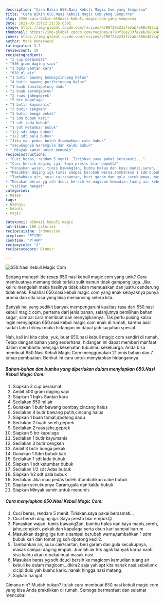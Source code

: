 ```yaml
---
description: "Cara Bikin 650.Nasi Kebuli Magic Com yang Sempurna"
title: "Cara Bikin 650.Nasi Kebuli Magic Com yang Sempurna"
slug: 1550-cara-bikin-650nasi-kebuli-magic-com-yang-sempurna
date: 2021-03-25T22:31:35.636Z
image: https://img-global.cpcdn.com/recipes/a790f28e233fe2ab/680x482cq70/650nasi-kebuli-magic-com-foto-resep-utama.jpg
thumbnail: https://img-global.cpcdn.com/recipes/a790f28e233fe2ab/680x482cq70/650nasi-kebuli-magic-com-foto-resep-utama.jpg
cover: https://img-global.cpcdn.com/recipes/a790f28e233fe2ab/680x482cq70/650nasi-kebuli-magic-com-foto-resep-utama.jpg
author: Mark Underwood
ratingvalue: 3.7
reviewcount: 10
recipeingredient:
- "3 cup berasmati"
- "500 gram daging sapi"
- "1 bgks Santan kara"
- "650 ml air"
- "1 butir bawang bombaycincang halus"
- "4 butir bawang putihcincang halus"
- "1 buah tomatdpotong dadu"
- "2 buah serehgeprek"
- "2 ruas jahegeprek"
- "5 btr kapulaga"
- "1 butir kayumanis"
- "3 butir cengkeh"
- "3 butir bunga pekak"
- "1 Sdm bubuk kari"
- "1 sdt lada bubuk"
- "1 sdt ketumbar bubuk"
- "1/2 sdt Adas bubuk"
- "1/2 sdt pala bubuk"
- "Jika mau pedas boleh dtambahkan cabe bubuk"
- "secukupnya Garamgula dan kaldu bubuk"
- " Minyak samin untuk menumis"
recipeinstructions:
- "Cuci beras, rendam 5 menit. Tiriskan.saya pakai berasmati..."
- "Cuci bersih daging iga. Saya presto biar empuk😊"
- "Panaskan wajan, tumis bawang2an, bumbu halus dan kayu manis,sereh, jahe,cengkeh, pekak dan kapulaga serta dsun kari sampai harum"
- "Masukkan daging iga tumis sampai berubah warna,tambahkan 1 sdm bubuk kari dan tomat yg sdh dpotong kecil2."
- "Tambahkan air, susu cair/santan, beri garam dan gula secukupnya, masak sampai daging empuk. Jumlah air hrs agak banyak karna nanti sisa kaldu akan dipakai buat masak nasi"
- "Masukan beras yg sdh dcuci bersih ke magicom kemudian tuang air kebuli ke dalam magicom...dkira2 saja yah spt kita nanak nasi.sebelumx cicipi dulu yah kuahx karix..nanak hingga nasi matang."
- "Sajikan hangat"
categories:
- Resep
tags:
- 650nasi
- kebuli
- magic

katakunci: 650nasi kebuli magic 
nutrition: 160 calories
recipecuisine: Indonesian
preptime: "PT17M"
cooktime: "PT46M"
recipeyield: "2"
recipecategory: Dinner

---
```



![650.Nasi Kebuli Magic Com](https://img-global.cpcdn.com/recipes/a790f28e233fe2ab/680x482cq70/650nasi-kebuli-magic-com-foto-resep-utama.jpg)

Sedang mencari ide resep 650.nasi kebuli magic com yang unik? Cara membuatnya memang tidak terlalu sulit namun tidak gampang juga. Jika keliru mengolah maka hasilnya tidak akan memuaskan dan justru cenderung tidak enak. Padahal 650.nasi kebuli magic com yang enak selayaknya punya aroma dan cita rasa yang bisa memancing selera kita.

Banyak hal yang sedikit banyak mempengaruhi kualitas rasa dari 650.nasi kebuli magic com, pertama dari jenis bahan, selanjutnya pemilihan bahan segar, sampai cara membuat dan menyajikannya. Tak perlu pusing kalau ingin menyiapkan 650.nasi kebuli magic com enak di rumah, karena asal sudah tahu triknya maka hidangan ini dapat jadi suguhan spesial.




Nah, kali ini kita coba, yuk, buat 650.nasi kebuli magic com sendiri di rumah. Tetap dengan bahan yang sederhana, hidangan ini dapat memberi manfaat dalam membantu menjaga kesehatan tubuhmu sekeluarga. Anda bisa membuat 650.Nasi Kebuli Magic Com menggunakan 21 jenis bahan dan 7 tahap pembuatan. Berikut ini cara untuk menyiapkan hidangannya.

<!--inarticleads1-->

##### Bahan-bahan dan bumbu yang diperlukan dalam menyiapkan 650.Nasi Kebuli Magic Com:

1. Siapkan 3 cup berasmati
1. Ambil 500 gram daging sapi
1. Siapkan 1 bgks Santan kara
1. Sediakan 650 ml air
1. Gunakan 1 butir bawang bombay,cincang halus
1. Sediakan 4 butir bawang putih,cincang halus
1. Siapkan 1 buah tomat,dpotong dadu
1. Sediakan 2 buah sereh,geprek
1. Sediakan 2 ruas jahe,geprek
1. Siapkan 5 btr kapulaga
1. Sediakan 1 butir kayumanis
1. Sediakan 3 butir cengkeh
1. Ambil 3 butir bunga pekak
1. Gunakan 1 Sdm bubuk kari
1. Sediakan 1 sdt lada bubuk
1. Siapkan 1 sdt ketumbar bubuk
1. Sediakan 1/2 sdt Adas bubuk
1. Siapkan 1/2 sdt pala bubuk
1. Sediakan Jika mau pedas boleh dtambahkan cabe bubuk
1. Siapkan secukupnya Garam,gula dan kaldu bubuk
1. Siapkan  Minyak samin untuk menumis




<!--inarticleads2-->

##### Cara menyiapkan 650.Nasi Kebuli Magic Com:

1. Cuci beras, rendam 5 menit. Tiriskan.saya pakai berasmati...
1. Cuci bersih daging iga. Saya presto biar empuk😊
1. Panaskan wajan, tumis bawang2an, bumbu halus dan kayu manis,sereh, jahe,cengkeh, pekak dan kapulaga serta dsun kari sampai harum
1. Masukkan daging iga tumis sampai berubah warna,tambahkan 1 sdm bubuk kari dan tomat yg sdh dpotong kecil2.
1. Tambahkan air, susu cair/santan, beri garam dan gula secukupnya, masak sampai daging empuk. Jumlah air hrs agak banyak karna nanti sisa kaldu akan dipakai buat masak nasi
1. Masukan beras yg sdh dcuci bersih ke magicom kemudian tuang air kebuli ke dalam magicom...dkira2 saja yah spt kita nanak nasi.sebelumx cicipi dulu yah kuahx karix..nanak hingga nasi matang.
1. Sajikan hangat




Gimana nih? Mudah bukan? Itulah cara membuat 650.nasi kebuli magic com yang bisa Anda praktikkan di rumah. Semoga bermanfaat dan selamat mencoba!
